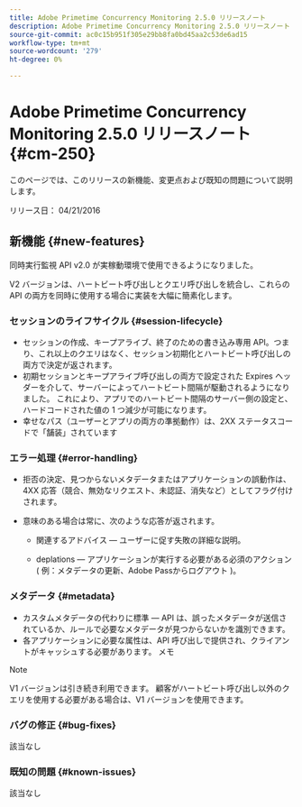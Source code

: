 ```yaml
---
title: Adobe Primetime Concurrency Monitoring 2.5.0 リリースノート
description: Adobe Primetime Concurrency Monitoring 2.5.0 リリースノート
source-git-commit: ac0c15b951f305e29bb8fa0bd45aa2c53de6ad15
workflow-type: tm+mt
source-wordcount: '279'
ht-degree: 0%

---
```



# Adobe Primetime Concurrency Monitoring 2.5.0 リリースノート {#cm-250}

このページでは、このリリースの新機能、変更点および既知の問題について説明します。

リリース日： 04/21/2016

## 新機能 {#new-features}

同時実行監視 API v2.0 が実稼動環境で使用できるようになりました。

V2 バージョンは、ハートビート呼び出しとクエリ呼び出しを統合し、これらの API の両方を同時に使用する場合に実装を大幅に簡素化します。



### セッションのライフサイクル {#session-lifecycle}

* セッションの作成、キープアライブ、終了のための書き込み専用 API。つまり、これ以上のクエリはなく、セッション初期化とハートビート呼び出しの両方で決定が返されます。
* 初期セッションとキープアライブ呼び出しの両方で設定された Expires ヘッダーを介して、サーバーによってハートビート間隔が駆動されるようになりました。 これにより、アプリでのハートビート間隔のサーバー側の設定と、ハードコードされた値の 1 つ減少が可能になります。
* 幸せなパス（ユーザーとアプリの両方の準拠動作）は、2XX ステータスコードで「舗装」されています

### エラー処理 {#error-handling}

* 拒否の決定、見つからないメタデータまたはアプリケーションの誤動作は、4XX 応答（競合、無効なリクエスト、未認証、消失など）としてフラグ付けされます。

* 意味のある場合は常に、次のような応答が返されます。

   * 関連するアドバイス — ユーザーに促す失敗の詳細な説明。

   * deplations — アプリケーションが実行する必要がある必須のアクション ( 例：メタデータの更新、Adobe Passからログアウト )。

### メタデータ {#metadata}

* カスタムメタデータの代わりに標準 — API は、誤ったメタデータが送信されているか、ルールで必要なメタデータが見つからないかを識別できます。
* 各アプリケーションに必要な属性は、API 呼び出しで提供され、クライアントがキャッシュする必要があります。
メモ

>[!NOTE]
>
>V1 バージョンは引き続き利用できます。 顧客がハートビート呼び出し以外のクエリを使用する必要がある場合は、V1 バージョンを使用できます。




### バグの修正 {#bug-fixes}

該当なし

### 既知の問題 {#known-issues}

該当なし
